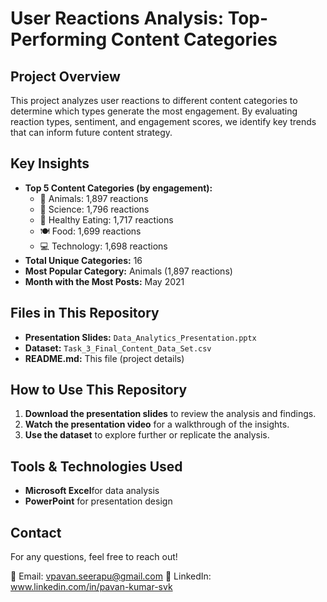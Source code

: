 # User Reactions Analysis: Top-Performing Content Categories

## Project Overview
This project analyzes user reactions to different content categories to determine which types generate the most engagement. By evaluating reaction types, sentiment, and engagement scores, we identify key trends that can inform future content strategy.

## Key Insights
- **Top 5 Content Categories (by engagement):**
  - 🐾 Animals: 1,897 reactions
  - 🔬 Science: 1,796 reactions
  - 🥗 Healthy Eating: 1,717 reactions
  - 🍽 Food: 1,699 reactions
  - 💻 Technology: 1,698 reactions
- **Total Unique Categories:** 16
- **Most Popular Category:** Animals (1,897 reactions)
- **Month with the Most Posts:** May 2021



## Files in This Repository
- **Presentation Slides:** `Data_Analytics_Presentation.pptx`
- **Dataset:** `Task_3_Final_Content_Data_Set.csv`
- **README.md:** This file (project details)

## How to Use This Repository
1. **Download the presentation slides** to review the analysis and findings.
2. **Watch the presentation video** for a walkthrough of the insights.
3. **Use the dataset** to explore further or replicate the analysis.

## Tools & Technologies Used
- **Microsoft Excel**for data analysis
- **PowerPoint** for presentation design

## Contact
For any questions, feel free to reach out!

📧 Email: vpavan.seerapu@gmail.com 
💼 LinkedIn: www.linkedin.com/in/pavan-kumar-svk
